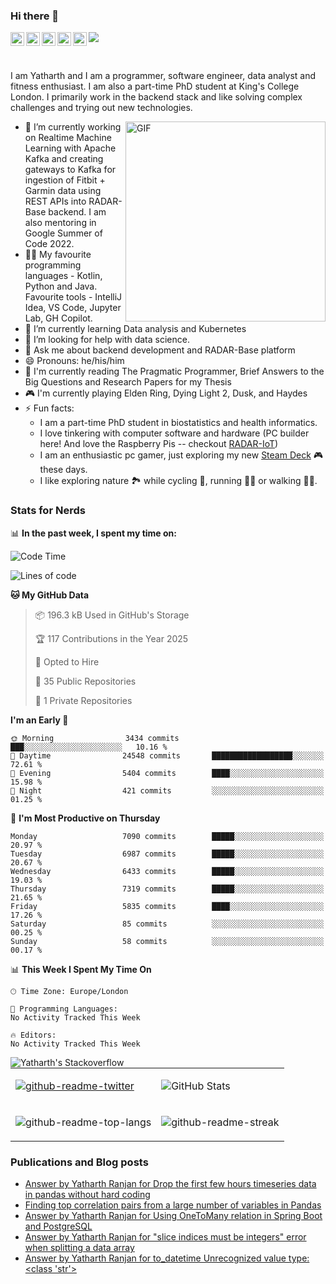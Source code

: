 ### Hi there 👋
<a href="https://www.instagram.com/yatharthranjan/">
  <img align="left" alt="Yatharths's Instagram" width="22px" src="https://raw.githubusercontent.com/hussainweb/hussainweb/main/icons/instagram.png" />
</a>
<a href="http://discordapp.com/users/812628404381810728">
  <img align="left" alt="Yatharth's Discord" width="22px" src="https://raw.githubusercontent.com/peterthehan/peterthehan/master/assets/discord.svg" />
</a>
<a href="https://twitter.com/ranjan_yatharth">
  <img align="left" alt="Yatharth Ranjan | Twitter" width="22px" src="https://raw.githubusercontent.com/peterthehan/peterthehan/master/assets/twitter.svg" />
</a>
<a href="https://www.linkedin.com/in/yatharth-ranjan-176417101/">
  <img align="left" alt="Yatharth's LinkedIN" width="22px" src="https://raw.githubusercontent.com/peterthehan/peterthehan/master/assets/linkedin.svg" />
</a>
<a href="https://medium.com/@yatharthranjan">
  <img align="left" alt="Yatharth's Medium Blog" width="22px" src="https://miro.medium.com/max/1400/1*psYl0y9DUzZWtHzFJLIvTw.png" />
</a>

![](https://visitor-badge.glitch.me/badge?page_id=yatharthranjan.yatharthranjan)

<br />

I am Yatharth and I am a programmer, software engineer, data analyst and fitness enthusiast. I am also a part-time PhD student at King's College London.
I primarily work in the backend stack and like solving complex challenges and trying out new technologies.

  <img align="right" alt="GIF" src="https://media.giphy.com/media/R03zWv5p1oNSQd91EP/giphy.gif" width="320" height="320" margin="10" />
  
- 🔭 I’m currently working on Realtime Machine Learning with Apache Kafka and creating gateways to Kafka for ingestion of Fitbit + Garmin data using REST APIs into RADAR-Base backend. I am also mentoring in Google Summer of Code 2022.
- 🧑‍💻 My favourite programming languages - Kotlin, Python and Java. Favourite tools - IntelliJ Idea, VS Code, Jupyter Lab, GH Copilot.
- 🌱 I’m currently learning Data analysis and Kubernetes
- 🤔 I’m looking for help with data science.
- 💬 Ask me about backend development and RADAR-Base platform
- 😄 Pronouns: he/his/him
- 📙 I'm currently reading The Pragmatic Programmer, Brief Answers to the Big Questions and Research Papers for my Thesis
- 🎮 I'm currently playing Elden Ring, Dying Light 2, Dusk, and Haydes
- ⚡ Fun facts:
  -   I am a part-time PhD student in biostatistics and health informatics. 
  -   I love tinkering with computer software and hardware (PC builder here! And love the Raspberry Pis -- checkout [RADAR-IoT](https://github.com/RADAR-base/RADAR-IoT))
  -   I am an enthusiastic pc gamer, just exploring my new [Steam Deck](https://www.steamdeck.com/en/) 🎮 these days.
  -   I like exploring nature 🏞 while cycling 🚴, running 🏃‍♂️ or walking 🚶‍♂️.

### Stats for Nerds
📊 **In the past week, I spent my time on:**
<!--START_SECTION:waka-->
![Code Time](http://img.shields.io/badge/Code%20Time-296%20hrs-blue)

![Lines of code](https://img.shields.io/badge/From%20Hello%20World%20I%27ve%20Written-13.0%20million%20lines%20of%20code-blue)

**🐱 My GitHub Data** 

> 📦 196.3 kB Used in GitHub's Storage 
 > 
> 🏆 117 Contributions in the Year 2025
 > 
> 💼 Opted to Hire
 > 
> 📜 35 Public Repositories 
 > 
> 🔑 1 Private Repositories 
 > 
**I'm an Early 🐤** 

```text
🌞 Morning                3434 commits        ███░░░░░░░░░░░░░░░░░░░░░░   10.16 % 
🌆 Daytime                24548 commits       ██████████████████░░░░░░░   72.61 % 
🌃 Evening                5404 commits        ████░░░░░░░░░░░░░░░░░░░░░   15.98 % 
🌙 Night                  421 commits         ░░░░░░░░░░░░░░░░░░░░░░░░░   01.25 % 
```
📅 **I'm Most Productive on Thursday** 

```text
Monday                   7090 commits        █████░░░░░░░░░░░░░░░░░░░░   20.97 % 
Tuesday                  6987 commits        █████░░░░░░░░░░░░░░░░░░░░   20.67 % 
Wednesday                6433 commits        █████░░░░░░░░░░░░░░░░░░░░   19.03 % 
Thursday                 7319 commits        █████░░░░░░░░░░░░░░░░░░░░   21.65 % 
Friday                   5835 commits        ████░░░░░░░░░░░░░░░░░░░░░   17.26 % 
Saturday                 85 commits          ░░░░░░░░░░░░░░░░░░░░░░░░░   00.25 % 
Sunday                   58 commits          ░░░░░░░░░░░░░░░░░░░░░░░░░   00.17 % 
```


📊 **This Week I Spent My Time On** 

```text
🕑︎ Time Zone: Europe/London

💬 Programming Languages: 
No Activity Tracked This Week

🔥 Editors: 
No Activity Tracked This Week
```


<!--END_SECTION:waka-->

<a href="https://stackoverflow.com/users/8175739/yatharth-ranjan">
  <img align="left" alt="Yatharth's Stackoverflow" src="https://stackoverflow-badge.herokuapp.com/api/StackOverflowBadge/8175739" />
</a>

| | |
|-----|-----|
| <p><a href="https://twitter.com/ranjan_yatharth"><img src="https://github-readme-twitter.gazf.vercel.app/api?id=ranjan_yatharth&amp;layout=wide" alt="github-readme-twitter"></a></p> | <p><img src="https://github-readme-stats.vercel.app/api?username=yatharthranjan&show_icons=true&title_color=ffc857&icon_color=8ac926&text_color=daf7dc&bg_color=151515&count_private=true&include_all_commits=true" alt="GitHub Stats"></p> |
| <p><img src="https://github-readme-stats.vercel.app/api/top-langs/?username=yatharthranjan&text_color=daf7dc&bg_color=151515&hide=Jupyter%20Notebook,html,css,dart,HCL&layout=compact" alt="github-readme-top-langs"></p> | <p><img src="https://github-readme-streak-stats.herokuapp.com/?user=yatharthranjan&theme=dark" alt="github-readme-streak"></p> |

### Publications and Blog posts
<!-- BLOG-POST-LIST:START -->
- [Answer by Yatharth Ranjan for Drop the first few hours timeseries data in pandas without hard coding](https://stackoverflow.com/questions/75402006/drop-the-first-few-hours-timeseries-data-in-pandas-without-hard-coding/75402096#75402096)
- [Finding top correlation pairs from a large number of variables in Pandas](https://medium.com/@yatharthranjan/finding-top-correlation-pairs-from-a-large-number-of-variables-in-pandas-f530be53e82a?source=rss-328c0f15e1a2------2)
- [Answer by Yatharth Ranjan for Using OneToMany relation in Spring Boot and PostgreSQL](https://stackoverflow.com/questions/67848967/using-onetomany-relation-in-spring-boot-and-postgresql/67849101#67849101)
- [Answer by Yatharth Ranjan for &quot;slice indices must be integers&quot; error when splitting a data array](https://stackoverflow.com/questions/67845711/slice-indices-must-be-integers-error-when-splitting-a-data-array/67845726#67845726)
- [Answer by Yatharth Ranjan for to_datetime Unrecognized value type: &lt;class &#39;str&#39;&gt;](https://stackoverflow.com/questions/67845678/to-datetime-unrecognized-value-type-class-str/67845709#67845709)
<!-- BLOG-POST-LIST:END -->
